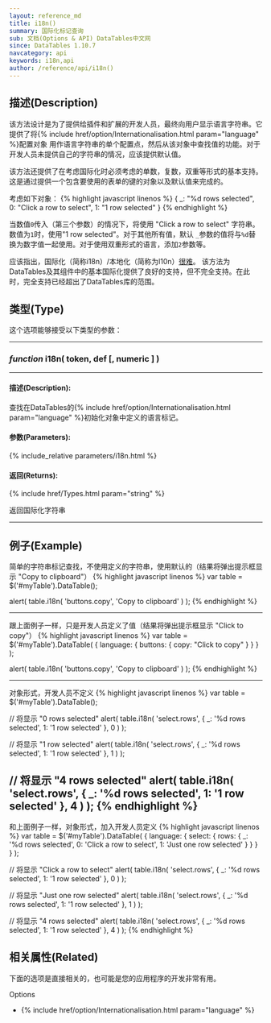 ```yaml
---
layout: reference_md
title: i18n()
summary: 国际化标记查询
sub: 文档(Options & API) DataTables中文网
since: DataTables 1.10.7
navcategory: api
keywords: i18n,api
author: /reference/api/i18n()
---
```



## 描述(Description)
该方法设计是为了提供给插件和扩展的开发人员，最终向用户显示语言字符串。它提供了将{% include href/option/Internationalisation.html param="language" %}配置对象
用作语言字符串的单个配置点，然后从该对象中查找值的功能。对于开发人员未提供自己的字符串的情况，应该提供默认值。

该方法还提供了在考虑国际化时必须考虑的单数，复数，双重等形式的基本支持。这是通过提供一个包含要使用的表单的键的对象以及默认值来完成的。

考虑如下对象：
{% highlight javascript linenos %}
{
    _: "%d rows selected",
    0: "Click a row to select",
    1: "1 row selected"
}
{% endhighlight %}

当数值`0`传入（第三个参数）的情况下，将使用 "Click a row to select" 字符串。数值为`1`时，使用"1 row selected"。对于其他所有值，默认
`_`参数的值将与`%d`替换为数字值一起使用。对于使用双重形式的语言，添加`2`参数等。

应该指出，国际化（简称i18n）/本地化（简称为l10n）[很难](http://search.cpan.org/dist/Locale-Maketext/lib/Locale/Maketext/TPJ13.pod#A_Localization_Horror_Story:_It_Could_Happen_To_You)。
该方法为DataTables及其组件中的基本国际化提供了良好的支持，但不完全支持。在此时，完全支持已经超出了DataTables库的范围。


## 类型(Type)
这个选项能够接受以下类型的参数：

---
    
### _function_ **i18n( token, def [, numeric ] )**   

---

#### 描述(Description):

查找在DataTables的{% include href/option/Internationalisation.html param="language" %}初始化对象中定义的语言标记。

     
#### 参数(Parameters):
{% include_relative parameters/i18n.html %}

#### 返回(Returns):

{% include href/Types.html param="string" %}

返回国际化字符串

--- 
    
## 例子(Example)

简单的字符串标记查找，不使用定义的字符串，使用默认的（结果将弹出提示框显示 "Copy to clipboard"）
{% highlight javascript linenos %}
var table = $('#myTable').DataTable();

alert(
    table.i18n( 'buttons.copy', 'Copy to clipboard' )
);
{% endhighlight %}


---

跟上面例子一样，只是开发人员定义了值（结果将弹出提示框显示 "Click to copy"）
{% highlight javascript linenos %}
var table = $('#myTable').DataTable( {
    language: {
        buttons: {
            copy: "Click to copy"
        }
    }
} );

alert(
    table.i18n( 'buttons.copy', 'Copy to clipboard' )
);
{% endhighlight %}



---

对象形式，开发人员不定义
{% highlight javascript linenos %}
var table = $('#myTable').DataTable();
 
// 将显示 "0 rows selected"
alert(
    table.i18n( 'select.rows', {
        _: '%d rows selected',
        1: '1 row selected'
    }, 0 )
);
 
// 将显示 "1 row selected"
alert(
    table.i18n( 'select.rows', {
        _: '%d rows selected',
        1: '1 row selected'
    }, 1 )
);
 
// 将显示 "4 rows selected"
alert(
    table.i18n( 'select.rows', {
        _: '%d rows selected',
        1: '1 row selected'
    }, 4 )
);
{% endhighlight %}
---

和上面例子一样，对象形式，加入开发人员定义
{% highlight javascript linenos %}
var table = $('#myTable').DataTable( {
    language: {
        select: {
            rows: {
                _: '%d rows selected',
                0: 'Click a row to select',
                1: 'Just one row selected'
            }
        }
    }
} );
 
// 将显示 "Click a row to select"
alert(
    table.i18n( 'select.rows', {
        _: '%d rows selected',
        1: '1 row selected'
    }, 0 )
);
 
// 将显示 "Just one row selected"
alert(
    table.i18n( 'select.rows', {
        _: '%d rows selected',
        1: '1 row selected'
    }, 1 )
);
 
// 将显示 "4 rows selected"
alert(
    table.i18n( 'select.rows', {
        _: '%d rows selected',
        1: '1 row selected'
    }, 4 )
);
{% endhighlight %}



## 相关属性(Related)
下面的选项是直接相关的，也可能是您的应用程序的开发非常有用。

Options

- {% include href/option/Internationalisation.html param="language" %}

